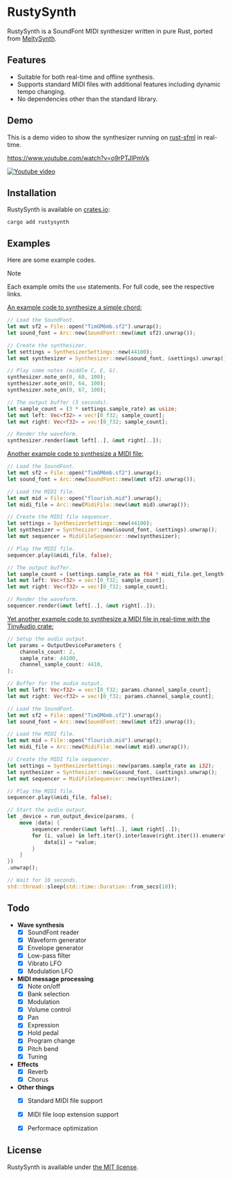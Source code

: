 # RustySynth

RustySynth is a SoundFont MIDI synthesizer written in pure Rust, ported from [MeltySynth](https://github.com/sinshu/meltysynth).



## Features

* Suitable for both real-time and offline synthesis.
* Supports standard MIDI files with additional features including dynamic tempo changing.
* No dependencies other than the standard library.



## Demo

This is a demo video to show the synthesizer running on [rust-sfml](https://github.com/jeremyletang/rust-sfml) in real-time.

https://www.youtube.com/watch?v=o9rPTJIPmVk

[![Youtube video](rustysynth-yt.png)](https://www.youtube.com/watch?v=o9rPTJIPmVk)



## Installation

RustySynth is available on [crates.io](https://crates.io/crates/rustysynth):

```
cargo add rustysynth
```



## Examples

Here are some example codes.

> [!NOTE]
> Each example omits the `use` statements.
> For full code, see the respective links.

[An example code to synthesize a simple chord:](https://github.com/sinshu/rustysynth/blob/4eb2e4143130cf255b10595484c8960c4028f31f/workspace/src/main.rs#L15)

```rust
// Load the SoundFont.
let mut sf2 = File::open("TimGM6mb.sf2").unwrap();
let sound_font = Arc::new(SoundFont::new(&mut sf2).unwrap());

// Create the synthesizer.
let settings = SynthesizerSettings::new(44100);
let mut synthesizer = Synthesizer::new(&sound_font, &settings).unwrap();

// Play some notes (middle C, E, G).
synthesizer.note_on(0, 60, 100);
synthesizer.note_on(0, 64, 100);
synthesizer.note_on(0, 67, 100);

// The output buffer (3 seconds).
let sample_count = (3 * settings.sample_rate) as usize;
let mut left: Vec<f32> = vec![0_f32; sample_count];
let mut right: Vec<f32> = vec![0_f32; sample_count];

// Render the waveform.
synthesizer.render(&mut left[..], &mut right[..]);
```

[Another example code to synthesize a MIDI file:](https://github.com/sinshu/rustysynth/blob/4eb2e4143130cf255b10595484c8960c4028f31f/workspace/src/main.rs#L41)

```rust
// Load the SoundFont.
let mut sf2 = File::open("TimGM6mb.sf2").unwrap();
let sound_font = Arc::new(SoundFont::new(&mut sf2).unwrap());

// Load the MIDI file.
let mut mid = File::open("flourish.mid").unwrap();
let midi_file = Arc::new(MidiFile::new(&mut mid).unwrap());

// Create the MIDI file sequencer.
let settings = SynthesizerSettings::new(44100);
let synthesizer = Synthesizer::new(&sound_font, &settings).unwrap();
let mut sequencer = MidiFileSequencer::new(synthesizer);

// Play the MIDI file.
sequencer.play(&midi_file, false);

// The output buffer.
let sample_count = (settings.sample_rate as f64 * midi_file.get_length()) as usize;
let mut left: Vec<f32> = vec![0_f32; sample_count];
let mut right: Vec<f32> = vec![0_f32; sample_count];

// Render the waveform.
sequencer.render(&mut left[..], &mut right[..]);
```

[Yet another example code to synthesize a MIDI file in real-time with the TinyAudio crate:](https://github.com/sinshu/rustysynth/blob/tinyaudio/workspace/src/main.rs)

```rust
// Setup the audio output.
let params = OutputDeviceParameters {
    channels_count: 2,
    sample_rate: 44100,
    channel_sample_count: 4410,
};

// Buffer for the audio output.
let mut left: Vec<f32> = vec![0_f32; params.channel_sample_count];
let mut right: Vec<f32> = vec![0_f32; params.channel_sample_count];

// Load the SoundFont.
let mut sf2 = File::open("TimGM6mb.sf2").unwrap();
let sound_font = Arc::new(SoundFont::new(&mut sf2).unwrap());

// Load the MIDI file.
let mut mid = File::open("flourish.mid").unwrap();
let midi_file = Arc::new(MidiFile::new(&mut mid).unwrap());

// Create the MIDI file sequencer.
let settings = SynthesizerSettings::new(params.sample_rate as i32);
let synthesizer = Synthesizer::new(&sound_font, &settings).unwrap();
let mut sequencer = MidiFileSequencer::new(synthesizer);

// Play the MIDI file.
sequencer.play(&midi_file, false);

// Start the audio output.
let _device = run_output_device(params, {
    move |data| {
        sequencer.render(&mut left[..], &mut right[..]);
        for (i, value) in left.iter().interleave(right.iter()).enumerate() {
            data[i] = *value;
        }
    }
})
.unwrap();

// Wait for 10 seconds.
std::thread::sleep(std::time::Duration::from_secs(10));
```



## Todo

* __Wave synthesis__
    - [x] SoundFont reader
    - [x] Waveform generator
    - [x] Envelope generator
    - [x] Low-pass filter
    - [x] Vibrato LFO
    - [x] Modulation LFO
* __MIDI message processing__
    - [x] Note on/off
    - [x] Bank selection
    - [x] Modulation
    - [x] Volume control
    - [x] Pan
    - [x] Expression
    - [x] Hold pedal
    - [x] Program change
    - [x] Pitch bend
    - [x] Tuning
* __Effects__
    - [x] Reverb
    - [x] Chorus
* __Other things__
    - [x] Standard MIDI file support
    - [x] MIDI file loop extension support
    - [x] Performace optimization



## License

RustySynth is available under [the MIT license](LICENSE.txt).
